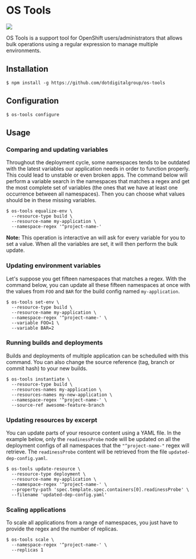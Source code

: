 # OS Tools

![](https://img.shields.io/badge/node-%3E=8-green.svg)

OS Tools is a support tool for OpenShift users/administrators that allows bulk operations using a regular expression to manage multiple environments.

## Installation

```
$ npm install -g https://github.com/dotdigitalgroup/os-tools
```

## Configuration

```
$ os-tools configure
```

## Usage

### Comparing and updating variables

Throughout the deployment cycle, some namespaces tends to be outdated with the latest variables our application needs in order to function properly. This could lead to unstable or even broken apps. The command below will perform a variable search in the namespaces that matches a regex and get the most complete set of variables (the ones that we have at least one occurrence between all namespaces). Then you can choose what values should be in these missing variables.

```
$ os-tools equalize-env \
  --resource-type build \
  --resource-name my-application \
  --namespace-regex '^project-name-'
```

**Note:** This operation is interactive an will ask for every variable for you to set a value. When all the variables are set, it will then perform the bulk update.

### Updating environment variables

Let's suppose you get fifteen namespaces that matches a regex. With the command below, you can update all these fifteen namespaces at once with the values from `FOO` and `BAR` for the build config named `my-application`.

```
$ os-tools set-env \
  --resource-type build \
  --resource-name my-application \
  --namespace-regex '^project-name-' \
  --variable FOO=1 \
  --variable BAR=2
```

### Running builds and deployments

Builds and deployments of multiple application can be schedulled with this command. You can also change the source reference (tag, branch or commit hash) to your new builds.

```
$ os-tools instantiate \
  --resource-type build \
  --resources-names my-application \
  --resources-names my-new-application \
  --namespace-regex '^project-name-' \
  --source-ref awesome-feature-branch
```

### Updating resources by excerpt

You can update parts of your resource content using a YAML file. In the example below, only the `readinessProbe` node will be updated on all the deployment configs of all namespaces that the `"^project-name-"` regex will retrieve. The `readinessProbe` content will be retrieved from the file `updated-dep-config.yaml`.

```
$ os-tools update-resource \
  --resource-type deployment \
  --resource-name my-application \
  --namespace-regex '^project-name-' \
  --property-path 'spec.template.spec.containers[0].readinessProbe' \
  --filename 'updated-dep-config.yaml'
```

### Scaling applications

To scale all applications from a range of namespaces, you just have to provide the regex and the number of replicas.

```
$ os-tools scale \
  --namespace-regex '^project-name-' \
  --replicas 1
```
